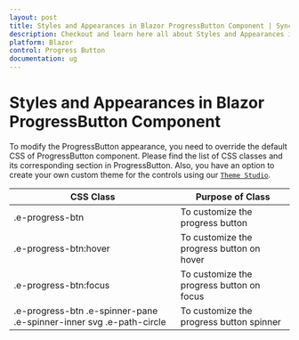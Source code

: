 ```yaml
---
layout: post
title: Styles and Appearances in Blazor ProgressButton Component | Syncfusion
description: Checkout and learn here all about Styles and Appearances in Syncfusion Blazor ProgressButton component and more.
platform: Blazor
control: Progress Button
documentation: ug
---
```


# Styles and Appearances in Blazor ProgressButton Component

To modify the ProgressButton appearance, you need to override the default CSS of ProgressButton component. Please find the list of CSS classes and its corresponding section in ProgressButton. Also, you have an option to create your own custom theme for the controls using our [`Theme Studio`](https://ej2.syncfusion.com/themestudio/?theme=material).

CSS Class | Purpose of Class
-----|-----
|.e-progress-btn|To customize the progress button
|.e-progress-btn:hover|To customize the progress button on hover
|.e-progress-btn:focus|To customize the progress button on focus
|.e-progress-btn .e-spinner-pane .e-spinner-inner svg .e-path-circle|To customize the progress button spinner